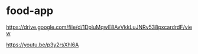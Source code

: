# food-app

https://drive.google.com/file/d/1DpluMqwE8AvVkkLuJNRv538pxcardrdF/view

https://youtu.be/p3y2rsXhl6A
